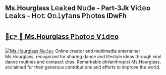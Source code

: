 ## Ms.Hourglass L𝚎a𝚔ed N𝚞𝚍e - Part-3Jk Vi𝚍𝚎o L𝚎a𝚔s - H𝚘𝚝 O𝚗𝚕yf𝚊ns P𝚑𝚘tos IDwFh

# <h2><a href="http://kf0tpgr.oniu.top/?m=Ms.Hourglass">🔗👉 🔴 Ms.Hourglass P𝚑ot𝚘𝚜 V𝚒d𝚎o</a></h2>

[![Ms.Hourglass Nu𝚍e𝚜](https://i.imgur.com/0qMVB7G.gif)](http://kf0tpgr.oniu.top/?m=Ms.Hourglass)
Online creator and multimedia entertainer Ms.Hourglass, recognized for sharing dance and lifestyle ideas through viral dance routines and compact clips. Remarkable philanthropist Ms.Hourglass, acclaimed for their generous contributions and efforts to improve the world.  

